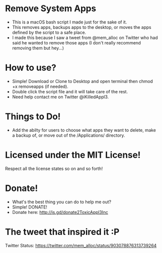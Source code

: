 # Remove System Apps
- This is a macOS bash script I made just for the sake of it. 
- This removes apps, backups apps to the desktop, or moves the apps defined by the script to a safe place.
- I made this because I saw a tweet from @mem_alloc on Twitter who had said he wanted to remove those apps (I don't really recommend removing them but hey...)

# How to use?
- Simple! Download or Clone to Desktop and open terminal then chmod +x removeapps (if needed).
- Double click the script file and it will take care of the rest.
- Need help contact me on Twitter @iKilledAppl3.

# Things to Do!
- Add the abilty for users to choose what apps they want to delete, make a backup of, or move out of the /Applications/ directory.

# Licensed under the MIT License!
Respect all the license states so on and so forth!

# Donate!
- What's the best thing you can do to help me out?
- Simple! DONATE!
- Donate here: http://is.gd/donate2ToxicAppl3Inc

# The tweet that inspired it :P
Twitter Status: https://twitter.com/mem_alloc/status/903078876313739264
